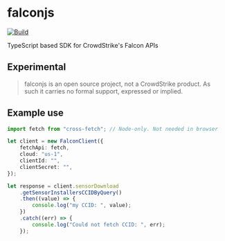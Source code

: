 # falconjs
[![Build](https://github.com/CrowdStrike/falconjs/actions/workflows/sanity_check.yaml/badge.svg)](https://github.com/CrowdStrike/falconjs/actions/workflows/sanity_check.yaml)

TypeScript based SDK for CrowdStrike's Falcon APIs

## Experimental

> falconjs is an open source project, not a CrowdStrike product. As such it carries no formal support, expressed or implied.

## Example use

```typescript
import fetch from "cross-fetch"; // Node-only. Not needed in browser

let client = new FalconClient({
    fetchApi: fetch,
    cloud: "us-1",
    clientId: "",
    clientSecret: "",
});

let response = client.sensorDownload
    .getSensorInstallersCCIDByQuery()
    .then((value) => {
        console.log("my CCID: ", value);
    })
    .catch((err) => {
        console.log("Could not fetch CCID: ", err);
    });

```
